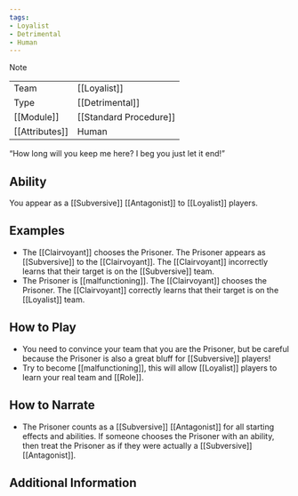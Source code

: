 ```yaml
---
tags:
- Loyalist
- Detrimental
- Human
---
```

> [!note]
> |  |  |
> | ---- | ---- |
> | Team | [[Loyalist]] |
> | Type | [[Detrimental]] |
> | [[Module]] | [[Standard Procedure]] |
> | [[Attributes]] | Human |
> 
>  “How long will you keep me here? I beg you just let it end!”

## Ability
You appear as a [[Subversive]] [[Antagonist]] to [[Loyalist]] players.

## Examples
- The [[Clairvoyant]] chooses the Prisoner. The Prisoner appears as [[Subversive]] to the [[Clairvoyant]]. The [[Clairvoyant]] incorrectly learns that their target is on the [[Subversive]] team.
- The Prisoner is [[malfunctioning]]. The [[Clairvoyant]] chooses the Prisoner. The [[Clairvoyant]] correctly learns that their target is on the [[Loyalist]] team.

## How to Play
- You need to convince your team that you are the Prisoner, but be careful because the Prisoner is also a great bluff for [[Subversive]] players!
- Try to become [[malfunctioning]], this will allow [[Loyalist]] players to learn your real team and [[Role]].

## How to Narrate
- The Prisoner counts as a [[Subversive]] [[Antagonist]] for all starting effects and abilities. If someone chooses the Prisoner with an ability, then treat the Prisoner as if they were actually a [[Subversive]] [[Antagonist]].

## Additional Information
